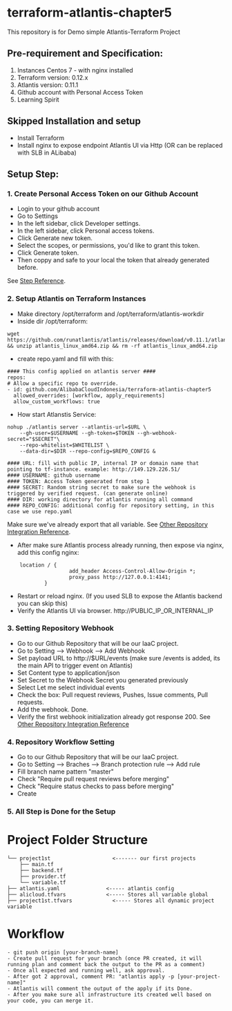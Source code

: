 # terraform-atlantis-chapter5
This repository is for Demo simple Atlantis-Terraform Project

## Pre-requirement and Specification:
1. Instances Centos 7 - with nginx installed
2. Terraform version: 0.12.x
3. Atlantis version: 0.11.1
4. Github account with Personal Access Token
5. Learning Spirit

## Skipped Installation and setup
- Install Terraform
- Install nginx to expose endpoint Atlantis UI via Http (OR can be replaced with SLB in ALibaba)

## Setup Step:

### 1. Create Personal Access Token on our Github Account
- Login to your github account
- Go to Settings
- In the left sidebar, click Developer settings.
- In the left sidebar, click Personal access tokens.
- Click Generate new token.
- Select the scopes, or permissions, you'd like to grant this token.
- Click Generate token.
- Then coppy and safe to your local the token that already generated before.

See [Step Reference](https://docs.github.com/en/github/authenticating-to-github/creating-a-personal-access-token#creating-a-token).

### 2. Setup Atlantis on Terraform Instances
- Make directory /opt/terraform and /opt/terraform/atlantis-workdir
- Inside dir /opt/terraform: 
```
wget https://github.com/runatlantis/atlantis/releases/download/v0.11.1/atlantis_linux_amd64.zip && unzip atlantis_linux_amd64.zip && rm -rf atlantis_linux_amd64.zip
```
- create repo.yaml and fill with this:
```
#### This config applied on atlantis server ####
repos:
# Allow a specific repo to override.
- id: github.com/AlibabaCloudIndonesia/terraform-atlantis-chapter5
  allowed_overrides: [workflow, apply_requirements]
  allow_custom_workflows: true
```
- How start Atlanstis Service:
```
nohup ./atlantis server --atlantis-url=$URL \
    --gh-user=$USERNAME --gh-token=$TOKEN --gh-webhook-secret="$SECRET"\
    --repo-whitelist=$WHITELIST \
    --data-dir=$DIR --repo-config=$REPO_CONFIG &

#### URL: fill with public IP, internal IP or domain name that pointing to tf-instance. example: http://149.129.226.51/
#### USERNAME: github username
#### TOKEN: Access Token generated from step 1
#### SECRET: Random string secret to make sure the webhook is triggered by verified request. (can generate online)
#### DIR: working directory for atlantis running all command
#### REPO_CONFIG: additional config for repository setting, in this case we use repo.yaml
```
Make sure we've already export that all variable. See [Other Repository Integration Reference](https://www.runatlantis.io/docs/deployment.html#deployment-2).
- After make sure Atlantis process already running, then expose via nginx, add this config nginx:
```
    location / {
                    add_header Access-Control-Allow-Origin *;
                    proxy_pass http://127.0.0.1:4141;
            }
```
- Restart or reload nginx. (If you used SLB to expose the Atlantis backend you can skip this)
- Verify the Atlantis UI via browser. http://PUBLIC_IP_OR_INTERNAL_IP

### 3. Setting Repository Webhook
- Go to our Github Repository that will be our IaaC project.
- Go to Setting --> Webhook --> Add Webhook
- Set payload URL to http://$URL/events (make sure /events is added, its the main API to trigger event on Atlantis)
- Set Content type to application/json
- Set Secret to the Webhook Secret you generated previously
- Select Let me select individual events
- Check the box: Pull request reviews, Pushes,  Issue comments, Pull requests.
- Add the webhook. Done.
- Verify the first webhook initialization already got response 200.
See [Other Repository Integration Reference](https://www.runatlantis.io/docs/configuring-webhooks.html)

### 4. Repository Workflow Setting
- Go to our Github Repository that will be our IaaC project.
- Go to Setting --> Braches --> Branch protection rule --> Add rule
- Fill branch name pattern "master"
- Check "Require pull request reviews before merging"
- Check "Require status checks to pass before merging"
- Create

### 5. All Step is Done for the Setup



# Project Folder Structure
```
└── project1st                    <------- our first projects
    ├── main.tf
    ├── backend.tf
    ├── provider.tf
    └── variable.tf
├── atlantis.yaml               <----- atlantis config
├── alicloud.tfvars             <----- Stores all variable global
├── project1st.tfvars             <----- Stores all dynamic project variable
```


# Workflow
```
- git push origin [your-branch-name]
- Create pull request for your branch (once PR created, it will running plan and comment back the output to the PR as a comment)
- Once all expected and running well, ask approval.
- After got 2 approval, comment PR: "atlantis apply -p [your-project-name]"
- Atlantis will comment the output of the apply if its Done.
- After you make sure all infrastructure its created well based on your code, you can merge it.
```
